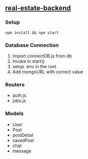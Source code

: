 
## [real-estate-backend]()

### Setup

```npm install && npm start```

### Database Connection
1. Import connectDB.js from db
2. Invoke in start()
3. setup .env in the root
4. Add mongoURL with correct value

### Routers
- auth.js
- jobs.js

### Models
- User
- Post 
- postDetail
- savedPost
- chat 
- message